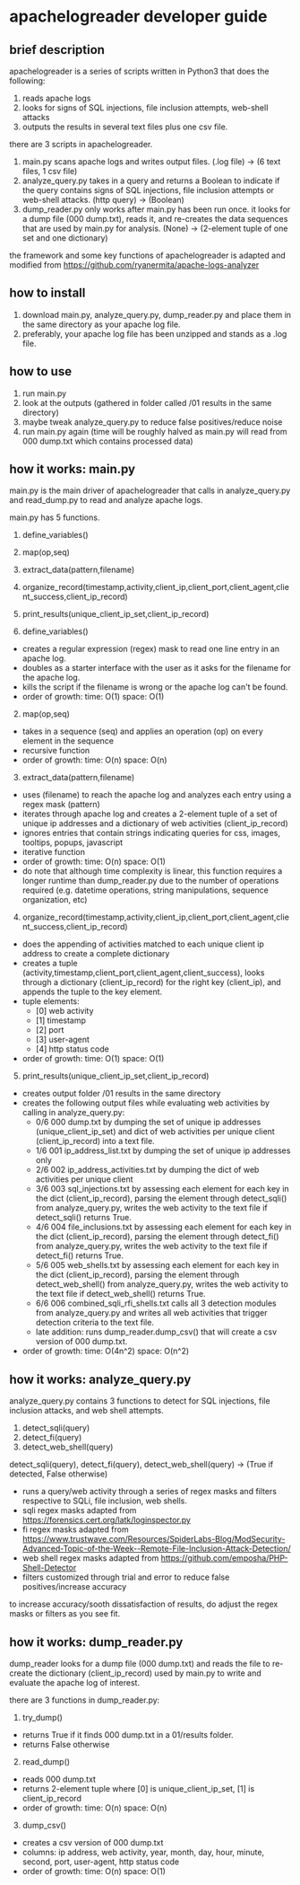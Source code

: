 apachelogreader developer guide
===============================

brief description
-----------------
apachelogreader is a series of scripts written in Python3 that does the following:
1. reads apache logs
2. looks for signs of SQL injections, file inclusion attempts, web-shell attacks
3. outputs the results in several text files plus one csv file.

there are 3 scripts in apachelogreader.

1. main.py scans apache logs and writes output files. (.log file) -> (6 text files, 1 csv file)
2. analyze_query.py takes in a query and returns a Boolean to indicate if the query contains signs of SQL injections, file inclusion attempts or web-shell attacks. (http query) -> (Boolean)
3. dump_reader.py only works after main.py has been run once. it looks for a dump file (000 dump.txt), reads it, and re-creates the data sequences that are used by main.py for analysis. (None) -> (2-element tuple of one set and one dictionary)

the framework and some key functions of apachelogreader is adapted and modified from https://github.com/ryanermita/apache-logs-analyzer

how to install
--------------
1. download main.py, analyze_query.py, dump_reader.py and place them in the same directory as your apache log file.
2. preferably, your apache log file has been unzipped and stands as a .log file.

how to use
----------
1. run main.py
2. look at the outputs (gathered in folder called /01 results in the same directory)
3. maybe tweak analyze_query.py to reduce false positives/reduce noise
4. run main.py again (time will be roughly halved as main.py will read from 000 dump.txt which contains processed data)

how it works: main.py
--------------------------------------
main.py is the main driver of apachelogreader that calls in analyze_query.py and read_dump.py to read and analyze apache logs.

main.py has 5 functions.
1. define_variables()
2. map(op,seq)
3. extract_data(pattern,filename)
4. organize_record(timestamp,activity,client_ip,client_port,client_agent,client_success,client_ip_record)
5. print_results(unique_client_ip_set,client_ip_record)

1. define_variables()
  - creates a regular expression (regex) mask to read one line entry in an apache log. 
  - doubles as a starter interface with the user as it asks for the filename for the apache log.
  - kills the script if the filename is wrong or the apache log can't be found.
  - order of growth: time: O(1) space: O(1)

2. map(op,seq)
  - takes in a sequence (seq) and applies an operation (op) on every element in the sequence
  - recursive function
  - order of growth: time: O(n) space: O(n)

3. extract_data(pattern,filename)
  - uses (filename) to reach the apache log and analyzes each entry using a regex mask (pattern)
  - iterates through apache log and creates a 2-element tuple of a set of unique ip addresses and a dictionary of web activities (client_ip_record)
  - ignores entries that contain strings indicating queries for css, images, tooltips, popups, javascript
  - iterative function
  - order of growth: time: O(n) space: O(1)
  - do note that although time complexity is linear, this function requires a longer runtime than dump_reader.py due to the number of operations required (e.g. datetime operations, string manipulations, sequence organization, etc)
  
4. organize_record(timestamp,activity,client_ip,client_port,client_agent,client_success,client_ip_record)
  - does the appending of activities matched to each unique client ip address to create a complete dictionary
  - creates a tuple (activity,timestamp,client_port,client_agent,client_success), looks through a dictionary (client_ip_record) for the right key (client_ip), and appends the tuple to the key element.
  - tuple elements:
      - [0] web activity
      - [1] timestamp
      - [2] port
      - [3] user-agent
      - [4] http status code
  - order of growth: time: O(1) space: O(1)
  
5. print_results(unique_client_ip_set,client_ip_record)
  - creates output folder /01 results in the same directory
  - creates the following output files while evaluating web activities by calling in analyze_query.py:
    - 0/6 000 dump.txt by dumping the set of unique ip addresses (unique_client_ip_set) and dict of web activities per unique client (client_ip_record) into a text file.
    - 1/6 001 ip_address_list.txt by dumping the set of unique ip addresses only
    - 2/6 002 ip_address_activities.txt by dumping the dict of web activities per unique client
    - 3/6 003 sql_injections.txt by assessing each element for each key in the dict (client_ip_record), parsing the element through detect_sqli() from analyze_query.py, writes the web activity to the text file if detect_sqli() returns True.
    - 4/6 004 file_inclusions.txt by assessing each element for each key in the dict (client_ip_record), parsing the element through detect_fi() from analyze_query.py, writes the web activity to the text file if detect_fi() returns True.
    - 5/6 005 web_shells.txt by assessing each element for each key in the dict (client_ip_record), parsing the element through detect_web_shell() from analyze_query.py, writes the web activity to the text file if detect_web_shell() returns True.
    - 6/6 006 combined_sqli_rfi_shells.txt calls all 3 detection modules from analyze_query.py and writes all web activities that trigger detection criteria to the text file.
    - late addition: runs dump_reader.dump_csv() that will create a csv version of 000 dump.txt.
  - order of growth: time: O(4n^2) space: O(n^2)

how it works: analyze_query.py
------------------------------
analyze_query.py contains 3 functions to detect for SQL injections, file inclusion attacks, and web shell attempts.
1. detect_sqli(query)
2. detect_fi(query)
3. detect_web_shell(query)

detect_sqli(query), detect_fi(query), detect_web_shell(query) -> (True if detected, False otherwise)
  - runs a query/web activity through a series of regex masks and filters respective to SQLi, file inclusion, web shells.
  - sqli regex masks adapted from https://forensics.cert.org/latk/loginspector.py
  - fi regex masks adapted from https://www.trustwave.com/Resources/SpiderLabs-Blog/ModSecurity-Advanced-Topic-of-the-Week--Remote-File-Inclusion-Attack-Detection/
  - web shell regex masks adapted from https://github.com/emposha/PHP-Shell-Detector 
  - filters customized through trial and error to reduce false positives/increase accuracy
  
to increase accuracy/sooth dissatisfaction of results, do adjust the regex masks or filters as you see fit.

how it works: dump_reader.py
----------------------------
dump_reader looks for a dump file (000 dump.txt) and reads the file to re-create the dictionary (client_ip_record) used by main.py to write and evaluate the apache log of interest.

there are 3 functions in dump_reader.py:

1. try_dump()
  - returns True if it finds 000 dump.txt in a 01/results folder.
  - returns False otherwise
  
2. read_dump()
  - reads 000 dump.txt
  - returns 2-element tuple where [0] is unique_client_ip_set, [1] is client_ip_record
  - order of growth: time: O(n) space: O(n)
  
3. dump_csv()
  - creates a csv version of 000 dump.txt
  - columns: ip address, web activity, year, month, day, hour, minute, second, port, user-agent, http status code
  - order of growth: time: O(n) space: O(1)
